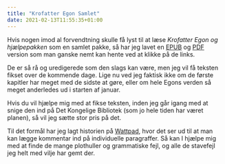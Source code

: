 ```yaml
---
title: "Krofatter Egon Samlet"
date: 2021-02-13T11:55:35+01:00
---
```


Hvis nogen imod al forvendtning skulle få lyst til at læse _Krofatter Egon og hjælpepakken_ som en samlet pakke, så har jeg lavet en [EPUB](https://mailund.dk/books/Egon/Krofatter_Egon_og_hjælpepakken.epub) og [PDF](https://mailund.dk/books/Egon/Krofatter_Egon_og_hjælpepakken.pdf) version som man ganske nemt kan hente ved at klikke på de links.

De er så rå og uredigerede som den slags kan være, men jeg vil få teksten fikset over de kommende dage. Lige nu ved jeg faktisk ikke om de første kapitler har meget med de sidste at gøre, eller om hele Egons verden så meget anderledes ud i starten af januar.

Hvis du vil hjælpe mig med at fikse teksten, inden jeg går igang med at snige den ind på Det Kongelige Bibliotek (som jo hele tiden har været planen), så vil jeg sætte stor pris på det.

Til det formål har jeg lagt historien på [Wattpad](https://www.wattpad.com/story/258631929-krofatter-egon-og-hj%C3%A6lpepakken?utm_source=web&utm_medium=email&utm_content=share_myworks), hvor det ser ud til at man kan lægge kommentar ind på individuelle paragraffer. Så kan I hjælpe mig med at finde de mange plothuller og grammatiske fejl, og alle de stavefejl jeg helt med vilje har gemt der.

